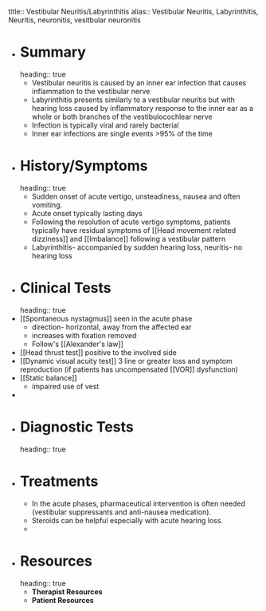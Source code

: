title:: Vestibular Neuritis/Labyrinthitis
alias:: Vestibular Neuritis, Labyrinthitis, Neuritis, neuronitis, vesitbular neuronitis

- # Summary
  heading:: true
	- Vestibular neuritis is caused by an inner ear infection that causes inflammation to the vestibular nerve
	- Labyrinthitis presents similarly to a vestibular neuritis but with hearing loss caused by inflammatory response to the inner ear as a whole or both branches of the vestibulocochlear nerve
	- Infection is typically viral and rarely bacterial
	- Inner ear infections are single events >95% of the time
- # History/Symptoms
  heading:: true
	- Sudden onset of acute vertigo, unsteadiness, nausea and often vomiting.
	- Acute onset typically lasting days
	- Following the resolution of acute vertigo symptoms, patients typically have residual symptoms of [[Head movement related dizziness]] and [[Imbalance]] following a vestibular pattern
	- Labyrinthitis- accompanied by sudden hearing loss, neuritis- no hearing loss
- # Clinical Tests
  heading:: true
- [[Spontaneous nystagmus]] seen in the acute phase
	- direction- horizontal, away from the affected ear
	- increases with fixation removed
	- Follow's [[Alexander's law]]
- [[Head thrust test]] positive to the involved side
- [[Dynamic visual acuity test]] 3 line or greater loss and symptom reproduction (if patients has uncompensated [[VOR]] dysfunction)
- [[Static balance]]
	- impaired use of vest
-
- # Diagnostic Tests
  heading:: true
- # Treatments
	- In the acute phases, pharmaceutical intervention is often needed (vestibular suppressants and anti-nausea medication).
	- Steroids can be helpful especially with acute hearing loss.
	-
- # Resources
  heading:: true
	- **Therapist Resources**
	- **Patient Resources**